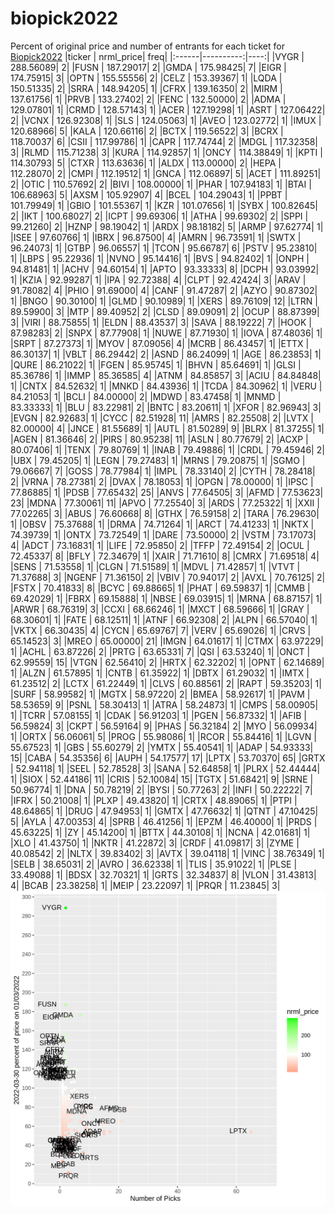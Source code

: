 # biopick2022
Percent of original price and number of entrants for each ticket for [Biopick2022](https://twitter.com/hashtag/Biopick2022)
|ticker | nrml_price| freq|
|:------|----------:|----:|
|VYGR   |  288.56089|    2|
|FUSN   |  187.29017|    2|
|GMDA   |  175.98425|    7|
|EIGR   |  174.75915|    3|
|OPTN   |  155.55556|    2|
|CELZ   |  153.39367|    1|
|LQDA   |  150.51335|    2|
|SRRA   |  148.94205|    1|
|CFRX   |  139.16350|    2|
|MIRM   |  137.61756|    1|
|PRVB   |  133.27402|    2|
|FENC   |  132.50000|    2|
|ADMA   |  129.07801|    1|
|CRMD   |  128.57143|    1|
|ACER   |  127.19298|    1|
|ASRT   |  127.06422|    2|
|VCNX   |  126.92308|    1|
|SLS    |  124.05063|    1|
|AVEO   |  123.02772|    1|
|IMUX   |  120.68966|    5|
|KALA   |  120.66116|    2|
|BCTX   |  119.56522|    3|
|BCRX   |  118.70037|    6|
|CSII   |  117.99786|    1|
|CAPR   |  117.74744|    2|
|MDGL   |  117.32358|    3|
|RLMD   |  115.71238|    3|
|KURA   |  114.92857|    1|
|ONCY   |  114.38849|    1|
|KPTI   |  114.30793|    5|
|CTXR   |  113.63636|    1|
|ALDX   |  113.00000|    2|
|HEPA   |  112.28070|    2|
|CMPI   |  112.19512|    1|
|GNCA   |  112.06897|    5|
|ACET   |  111.89251|    2|
|OTIC   |  110.57692|    2|
|BIVI   |  108.00000|    1|
|PHAR   |  107.94183|    1|
|BTAI   |  106.68963|    5|
|AXSM   |  105.92907|    4|
|BCEL   |  104.29043|    1|
|PPBT   |  101.79949|    1|
|GBIO   |  101.55367|    1|
|KZR    |  101.07656|    1|
|SYBX   |  100.82645|    2|
|IKT    |  100.68027|    2|
|ICPT   |   99.69306|    1|
|ATHA   |   99.69302|    2|
|SPPI   |   99.21260|    2|
|HZNP   |   98.19042|    1|
|ARDX   |   98.18182|    5|
|ARMP   |   97.62774|    1|
|ISEE   |   97.60766|    1|
|IBRX   |   96.87500|    4|
|AMRN   |   96.73591|    1|
|SWTX   |   96.24073|    1|
|GTBP   |   96.06557|    1|
|TCON   |   95.66787|    6|
|PSTV   |   95.23810|    1|
|LBPS   |   95.22936|    1|
|NVNO   |   95.14416|    1|
|BVS    |   94.82402|    1|
|ONPH   |   94.81481|    1|
|ACHV   |   94.60154|    1|
|APTO   |   93.33333|    8|
|DCPH   |   93.03992|    1|
|KZIA   |   92.99287|    1|
|IPA    |   92.72388|    4|
|CLPT   |   92.42424|    3|
|ARAV   |   91.78082|    4|
|PHIO   |   91.69000|    4|
|CANF   |   91.47287|    2|
|AZYO   |   90.87302|    1|
|BNGO   |   90.30100|    1|
|GLMD   |   90.10989|    1|
|XERS   |   89.76109|   12|
|LTRN   |   89.59900|    3|
|MTP    |   89.40952|    2|
|CLSD   |   89.09091|    2|
|OCUP   |   88.87399|    3|
|VIRI   |   88.75855|    1|
|ELDN   |   88.43537|    3|
|SAVA   |   88.19222|    7|
|HOOK   |   87.98283|    2|
|SNPX   |   87.77908|    1|
|NUWE   |   87.71930|    1|
|IOVA   |   87.48036|    1|
|SRPT   |   87.27373|    1|
|MYOV   |   87.09056|    4|
|MCRB   |   86.43457|    1|
|ETTX   |   86.30137|    1|
|VBLT   |   86.29442|    2|
|ASND   |   86.24099|    1|
|AGE    |   86.23853|    1|
|QURE   |   86.21022|    1|
|FGEN   |   85.95745|    1|
|BHVN   |   85.64691|    1|
|GLSI   |   85.36786|    1|
|IMMP   |   85.36585|    4|
|ATNM   |   84.85857|    3|
|ACIU   |   84.84848|    1|
|CNTX   |   84.52632|    1|
|MNKD   |   84.43936|    1|
|TCDA   |   84.30962|    1|
|VERU   |   84.21053|    1|
|BCLI   |   84.00000|    2|
|MDWD   |   83.47458|    1|
|MNMD   |   83.33333|    1|
|BLU    |   83.22981|    2|
|BNTC   |   83.20611|    1|
|XFOR   |   82.96943|    3|
|EVGN   |   82.92683|    1|
|CYCC   |   82.51928|   11|
|AMRS   |   82.25508|    2|
|LVTX   |   82.00000|    4|
|JNCE   |   81.55689|    1|
|AUTL   |   81.50289|    9|
|BLRX   |   81.37255|    1|
|AGEN   |   81.36646|    2|
|PIRS   |   80.95238|   11|
|ASLN   |   80.77679|    2|
|ACXP   |   80.07406|    1|
|TENX   |   79.80769|    1|
|INAB   |   79.49886|    1|
|CRDL   |   79.45946|    2|
|UBX    |   79.45205|    1|
|LEGN   |   79.27483|    1|
|MRNS   |   79.20875|    1|
|SGMO   |   79.06667|    7|
|GOSS   |   78.77984|    1|
|IMPL   |   78.33140|    2|
|CYTH   |   78.28418|    2|
|VRNA   |   78.27381|    2|
|DVAX   |   78.18053|    1|
|OPGN   |   78.00000|    1|
|IPSC   |   77.86885|    1|
|PDSB   |   77.65432|   25|
|ANVS   |   77.64505|    3|
|AFMD   |   77.53623|   23|
|MDNA   |   77.30061|   11|
|APVO   |   77.25540|    3|
|ARDS   |   77.25322|    1|
|XXII   |   77.02265|    3|
|ABUS   |   76.60668|    8|
|GTHX   |   76.59158|    2|
|TARA   |   76.29630|    1|
|OBSV   |   75.37688|    1|
|DRMA   |   74.71264|    1|
|ARCT   |   74.41233|    1|
|NKTX   |   74.39739|    1|
|ONTX   |   73.72549|    1|
|DARE   |   73.50000|    2|
|VSTM   |   73.17073|    4|
|ADCT   |   73.16831|    1|
|LIFE   |   72.95850|    2|
|TFFP   |   72.49154|    2|
|OCUL   |   72.45337|    8|
|BFLY   |   72.34679|    1|
|XAIR   |   71.71610|    8|
|CMRX   |   71.69518|    4|
|SENS   |   71.53558|    1|
|CLGN   |   71.51589|    1|
|MDVL   |   71.42857|    1|
|VTVT   |   71.37688|    3|
|NGENF  |   71.36150|    2|
|VBIV   |   70.94017|    2|
|AVXL   |   70.76125|    2|
|FSTX   |   70.41833|    8|
|BCYC   |   69.88665|    1|
|PHAT   |   69.59837|    1|
|CMMB   |   69.42029|    1|
|FBRX   |   69.15888|    1|
|NBSE   |   69.03915|    1|
|MRNA   |   68.87157|    1|
|ARWR   |   68.76319|    3|
|CCXI   |   68.66246|    1|
|MXCT   |   68.59666|    1|
|GRAY   |   68.30601|    1|
|FATE   |   68.12511|    1|
|ATNF   |   66.92308|    2|
|ALPN   |   66.57040|    1|
|VKTX   |   66.30435|    4|
|CYCN   |   65.69767|    7|
|VERV   |   65.69026|    1|
|CRVS   |   65.14523|    3|
|MREO   |   65.00000|   21|
|IMGN   |   64.01617|    1|
|CTMX   |   63.97229|    1|
|ACHL   |   63.87226|    2|
|PRTG   |   63.65331|    7|
|QSI    |   63.53240|    1|
|ONCT   |   62.99559|   15|
|VTGN   |   62.56410|    2|
|HRTX   |   62.32202|    1|
|OPNT   |   62.14689|    1|
|ALZN   |   61.57895|    1|
|CNTB   |   61.35922|    1|
|DBTX   |   61.29032|    1|
|IMTX   |   61.23512|    2|
|LCTX   |   61.22449|    1|
|CLVS   |   60.88561|    2|
|RAPT   |   59.35203|    1|
|SURF   |   58.99582|    1|
|MGTX   |   58.97220|    2|
|BMEA   |   58.92617|    1|
|PAVM   |   58.53659|    9|
|PSNL   |   58.30413|    1|
|ATRA   |   58.24873|    1|
|CMPS   |   58.00905|    1|
|TCRR   |   57.08155|    1|
|CDAK   |   56.91203|    1|
|PGEN   |   56.87332|    1|
|AFIB   |   56.59824|    3|
|CKPT   |   56.59164|    9|
|PHAS   |   56.32184|    2|
|MYO    |   56.09934|    1|
|ORTX   |   56.06061|    5|
|PROG   |   55.98086|    1|
|RCOR   |   55.84416|    1|
|LGVN   |   55.67523|    1|
|GBS    |   55.60279|    2|
|YMTX   |   55.40541|    1|
|ADAP   |   54.93333|   15|
|CABA   |   54.35356|    6|
|AUPH   |   54.17577|   17|
|LPTX   |   53.70370|   65|
|GRTX   |   52.94118|    1|
|SEEL   |   52.78528|    3|
|SANA   |   52.64858|    1|
|PLRX   |   52.44444|    1|
|SIOX   |   52.44186|   11|
|CRIS   |   52.10084|   15|
|TGTX   |   51.68421|    9|
|SRNE   |   50.96774|    1|
|DNA    |   50.78219|    2|
|BYSI   |   50.77263|    2|
|INFI   |   50.22222|    7|
|IFRX   |   50.21008|    1|
|PLXP   |   49.43820|    1|
|CRTX   |   48.89065|    1|
|PTPI   |   48.64865|    1|
|DRUG   |   47.94953|    1|
|GMTX   |   47.76632|    1|
|QTNT   |   47.10425|    5|
|AYLA   |   47.00353|    4|
|SPRB   |   46.41256|    1|
|EPZM   |   46.40000|    1|
|PRDS   |   45.63225|    1|
|ZY     |   45.14200|    1|
|BTTX   |   44.30108|    1|
|NCNA   |   42.01681|    1|
|XLO    |   41.43750|    1|
|NKTR   |   41.22872|    3|
|CRDF   |   41.09817|    3|
|ZYME   |   40.08542|    2|
|NLTX   |   39.83402|    3|
|AVTX   |   39.04118|    1|
|VINC   |   38.76349|    1|
|SELB   |   38.65031|    2|
|AVRO   |   36.62338|    1|
|TLIS   |   35.91022|    1|
|PLSE   |   33.49088|    1|
|BDSX   |   32.70321|    1|
|GRTS   |   32.34837|    8|
|VLON   |   31.43813|    4|
|BCAB   |   23.38258|    1|
|MEIP   |   23.22097|    1|
|PRQR   |   11.23845|    3|
![retvspicks](biopicks.png?raw=true)
